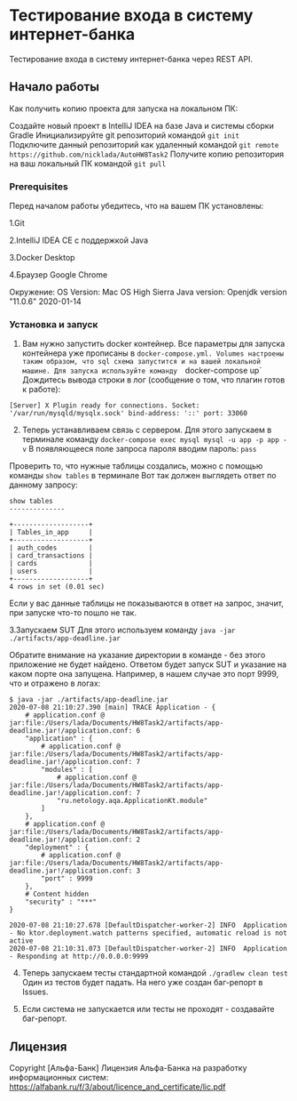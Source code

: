 # Тестирование входа в систему интернет-банка 

Тестирование входа в систему интернет-банка через REST API.

## Начало работы

Как получить копию проекта для запуска на локальном ПК:

Создайте новый проект в IntelliJ IDEA на базе Java и системы сборки Gradle
Инициализируйте git репозиторий командой `git init`
Подключите данный репозиторий как удаленный командой `git remote https://github.com/nicklada/AutoHW8Task2`
Получите копию репозитория на ваш локальный ПК командой `git pull`

### Prerequisites

Перед началом работы убедитесь, что на вашем ПК установлены:

1.Git

2.IntelliJ IDEA CE с поддержкой Java

3.Docker Desktop

4.Браузер Google Chrome


Окружение:
OS Version: Mac OS High Sierra
Java version: Openjdk version "11.0.6" 2020-01-14


### Установка и запуск

1. Вам нужно запустить docker контейнер. Все параметры для запуска контейнера уже прописаны в `docker-compose.yml. Volumes настроены таким образом, что sql схема запустится и на вашей локальной машине.
Для запуска используйте команду 
`docker-compose up`
Дождитесь вывода строки в лог (сообщение о том, что плагин готов к работе):

`[Server] X Plugin ready for connections. Socket: '/var/run/mysqld/mysqlx.sock' bind-address: '::' port: 33060 `

2. Теперь устанавливаем связь с сервером. Для этого запускаем в терминале команду 
`docker-compose exec mysql mysql -u app -p app -v`
В появляющееся поле запроса пароля вводим пароль: `pass`

Проверить то, что нужные таблицы создались, можно с помощью команды `show tables` в терминале
Вот так должен выглядеть ответ по данному запросу:
```
show tables
--------------

+-------------------+
| Tables_in_app     |
+-------------------+
| auth_codes        |
| card_transactions |
| cards             |
| users             |
+-------------------+
4 rows in set (0.01 sec)
```
Если у вас данные таблицы не показываются в ответ на запрос, значит, при запуске что-то пошло не так.

3.Запускаем SUT
Для этого используем команду 
`java -jar ./artifacts/app-deadline.jar`

Обратите внимание на указание директории в команде - без этого приложение не будет найдено.
Ответом будет запуск SUT и указание на каком порте она запущена. Например, в нашем случае это порт 9999, что и отражено в логах:
```
$ java -jar ./artifacts/app-deadline.jar
2020-07-08 21:10:27.390 [main] TRACE Application - {
    # application.conf @ jar:file:/Users/lada/Documents/HW8Task2/artifacts/app-deadline.jar!/application.conf: 6
    "application" : {
        # application.conf @ jar:file:/Users/lada/Documents/HW8Task2/artifacts/app-deadline.jar!/application.conf: 7
        "modules" : [
            # application.conf @ jar:file:/Users/lada/Documents/HW8Task2/artifacts/app-deadline.jar!/application.conf: 7
            "ru.netology.aqa.ApplicationKt.module"
        ]
    },
    # application.conf @ jar:file:/Users/lada/Documents/HW8Task2/artifacts/app-deadline.jar!/application.conf: 2
    "deployment" : {
        # application.conf @ jar:file:/Users/lada/Documents/HW8Task2/artifacts/app-deadline.jar!/application.conf: 3
        "port" : 9999
    },
    # Content hidden
    "security" : "***"
}

2020-07-08 21:10:27.678 [DefaultDispatcher-worker-2] INFO  Application - No ktor.deployment.watch patterns specified, automatic reload is not active
2020-07-08 21:10:31.073 [DefaultDispatcher-worker-2] INFO  Application - Responding at http://0.0.0.0:9999

```
4. Теперь запускаем тесты стандартной командой `./gradlew clean test`
 Один из тестов будет падать. На него уже создан баг-репорт в Issues.
 
 
5. Если система не запускается или тесты не проходят - создавайте баг-репорт.


## Лицензия

Copyright [Альфа-Банк] 
Лицензия Альфа-Банка на разработку информационных систем:
https://alfabank.ru/f/3/about/licence_and_certificate/lic.pdf
